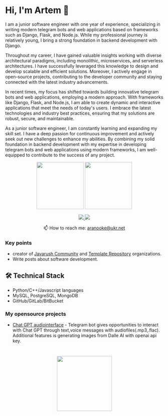 # Hi, I'm Artem 👋
I am a junior software engineer with one year of experience, specializing in writing modern telegram bots and web applications based on frameworks such as Django, Flask, and Node.js. 
While my professional journey is relatively young, I bring a strong foundation in backend development with Django.


Throughout my career, I have gained valuable insights working with diverse architectural paradigms, including monolithic, microservices, and serverless architectures. I have successfully leveraged this knowledge to design and develop scalable and efficient solutions. Moreover, I actively engage in open-source projects, contributing to the developer community and staying connected with the latest industry advancements.

In recent times, my focus has shifted towards building innovative telegram bots and web applications, employing a modern approach. With frameworks like Django, Flask, and Node.js, I am able to create dynamic and interactive applications that meet the needs of today's users. I embrace the latest technologies and industry best practices, ensuring that my solutions are robust, secure, and maintainable.

As a junior software engineer, I am constantly learning and expanding my skill set. I have a deep passion for continuous improvement and actively seek out new challenges to enhance my abilities. By combining my solid foundation in backend development with my expertise in developing telegram bots and web applications using modern frameworks, I am well-equipped to contribute to the success of any project.

<p align='center'>
   <a href="https://github-readme-stats.vercel.app/api?username=aranooke&show_icons=true&count_private=true"><img
           height=150
           src="https://github-readme-stats.vercel.app/api?username=aranooke&show_icons=true&count_private=true"/></a>
   <a href="https://github.com/aranooke/github-readme-stats"><img height=150
                                                                  src="https://github-readme-stats.vercel.app/api/top-langs/?username=aranooke&layout=compact"/></a>
</p>

<p align='center'>
   <a href="https://www.linkedin.com/in/aranooke/">
       <img src="https://img.shields.io/badge/linkedin-%230077B5.svg?&style=for-the-badge&logo=linkedin&logoColor=white"/>
   </a>
   <a href="https://t.me/joinchat/SpqRPBFo_sM6qm05">
       <img src="https://img.shields.io/badge/Telegram-2CA5E0?style=for-the-badge&logo=telegram&logoColor=white"/>
   </a>
<p align='center'>
   📫 How to reach me: <a href='mailto:aranooke@ukr.net'>aranooke@ukr.net</a>
</p>


### Key points
*   creator of [Javarush Community](https://github.com/javarushcommunity) and [Template Repository](https://github.com/template-repository) organizations.
*   Write posts about software development.


## 🛠 Technical Stack
*   Python/C++/Javascript languages
*   MySQL, PostgreSQL, MongoDB
*   GitHub/GitLab/BitBucket

### My opensource projects

*   [Chat GPT audiointerface](https://github.com/aranooke/chatgpt_audio) - Telegram bot gives opportunities to interact with Chat GPT through text,voice messages with audiofiles(.mp3,.flac).
Additional features is generating images from Dalle AI with openai api key.

<div align="center" style="margin: 40px 0">
   <a href="https://github.com/aranooke/github-profile-views-counter">
       <img width="175px" src="https://komarev.com/ghpvc/?username=romankh3&color=DE002D">
   </a>
</div>
